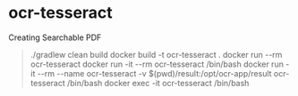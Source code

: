 # ocr-tesseract
Creating Searchable PDF

> ./gradlew clean build
> docker build -t ocr-tesseract .
> docker run --rm ocr-tesseract
> docker run -it --rm ocr-tesseract /bin/bash
> docker run -it --rm --name ocr-tesseract -v $(pwd)/result:/opt/ocr-app/result ocr-tesseract /bin/bash
> docker exec -it ocr-tesseract /bin/bash